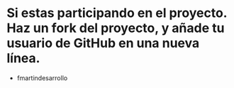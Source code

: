 # Si estas participando en el proyecto. Haz un fork del proyecto, y añade tu usuario de GitHub en una nueva línea.
- fmartindesarrollo
